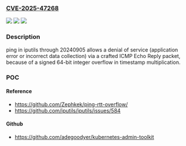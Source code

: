 ### [CVE-2025-47268](https://cve.mitre.org/cgi-bin/cvename.cgi?name=CVE-2025-47268)
![](https://img.shields.io/static/v1?label=Product&message=iputils&color=blue)
![](https://img.shields.io/static/v1?label=Version&message=0%20&color=brightgreen)
![](https://img.shields.io/static/v1?label=Vulnerability&message=CWE-190%20Integer%20Overflow%20or%20Wraparound&color=brightgreen)

### Description

ping in iputils through 20240905 allows a denial of service (application error or incorrect data collection) via a crafted ICMP Echo Reply packet, because of a signed 64-bit integer overflow in timestamp multiplication.

### POC

#### Reference
- https://github.com/Zephkek/ping-rtt-overflow/
- https://github.com/iputils/iputils/issues/584

#### Github
- https://github.com/adegoodyer/kubernetes-admin-toolkit

